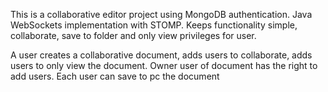 This is a collaborative editor project using MongoDB authentication.
Java WebSockets implementation with STOMP.
Keeps functionality simple, collaborate, save to folder 
and only view privileges for user. 

A user creates a collaborative document,
adds users to collaborate,
adds users to only view the document.
Owner user of document has the right to add users.
Each user can save to pc the document
